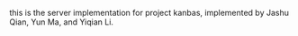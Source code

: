 this is the server implementation for project kanbas, implemented by Jashu Qian, Yun Ma, and Yiqian Li.

